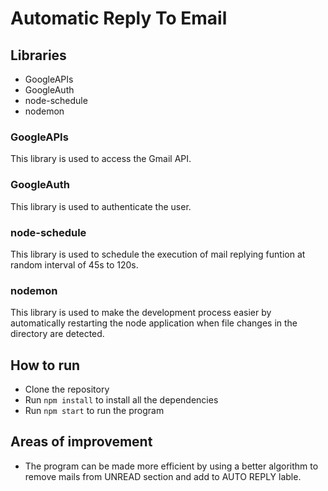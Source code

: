 # Automatic Reply To Email

## Libraries

- GoogleAPIs
- GoogleAuth
- node-schedule
- nodemon

### GoogleAPIs

This library is used to access the Gmail API.

### GoogleAuth

This library is used to authenticate the user.

### node-schedule

This library is used to schedule the execution of mail replying funtion at random interval of 45s to 120s.

### nodemon

This library is used to make the development process easier by automatically restarting the node application when file changes in the directory are detected.

## How to run

- Clone the repository
- Run `npm install` to install all the dependencies
- Run `npm start` to run the program

## Areas of improvement

- The program can be made more efficient by using a better algorithm to remove mails from UNREAD section and add to AUTO REPLY lable.